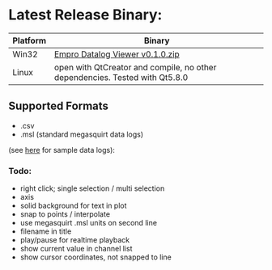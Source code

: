 # Latest Release Binary:

| Platform | Binary |
|---|---|
| Win32 | [Empro Datalog Viewer v0.1.0.zip](https://github.com/cyferc/Empro-Datalog-Viewer/tree/master/Release/Win32/EmproDatalogViewer_0.1.0.zip) |
| Linux | open with QtCreator and compile, no other dependencies. Tested with Qt5.8.0 |

## Supported Formats
- .csv
- .msl (standard megasquirt data logs)

(see [here](https://github.com/cyferc/Empro-Datalog-Viewer/tree/master/SampleDatalogs) for sample data logs):

### Todo:
- right click; single selection / multi selection
- axis
- solid background for text in plot
- snap to points / interpolate
- use megasquirt .msl units on second line
- filename in title
- play/pause for realtime playback
- show current value in channel list
- show cursor coordinates, not snapped to line
